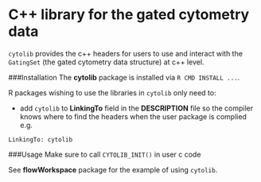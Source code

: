 # C++ library for the gated cytometry data

`cytolib` provides the c++ headers for users to use and interact with the `GatingSet` (the gated cytometry data structure) at c++ level.

###Installation
The **cytolib** package is installed via `R CMD INSTALL ...`. 

R packages wishing to use the libraries in `cytolib` only need to:

- add `cytolib` to **LinkingTo** field in the **DESCRIPTION** file so the compiler knows where to find the headers when the user package is complied
e.g.

```
LinkingTo: cytolib
```
###Usage
Make sure to call `CYTOLIB_INIT()` in user c code

See **flowWorkspace** package for the example of using `cytolib`.
